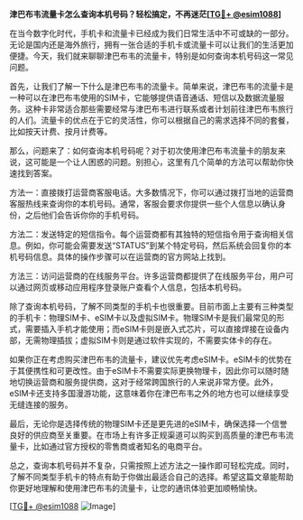 **津巴布韦流量卡怎么查询本机号码？轻松搞定，不再迷茫[[TG💪+ @esim1088](https://t.me/s/esim1088)]**

在当今数字化时代，手机卡和流量卡已经成为我们日常生活中不可或缺的一部分。无论是国内还是海外旅行，拥有一张合适的手机卡或流量卡可以让我们的生活更加便捷。今天，我们就来聊聊津巴布韦的流量卡，特别是如何查询本机号码这一常见问题。

首先，让我们了解一下什么是津巴布韦的流量卡。简单来说，津巴布韦的流量卡是一种可以在津巴布韦使用的SIM卡，它能够提供语音通话、短信以及数据流量服务。这种卡非常适合那些需要经常与津巴布韦进行联系或者计划前往津巴布韦旅行的人们。流量卡的优点在于它的灵活性，你可以根据自己的需求选择不同的套餐，比如按天计费、按月计费等。

那么，问题来了：如何查询本机号码呢？对于初次使用津巴布韦流量卡的朋友来说，这可能是一个让人困惑的问题。别担心，这里有几个简单的方法可以帮助你快速找到答案。

方法一：直接拨打运营商客服电话。大多数情况下，你可以通过拨打当地的运营商客服热线来查询你的本机号码。通常，客服会要求你提供一些个人信息以确认身份，之后他们会告诉你你的手机号码。

方法二：发送特定的短信指令。每个运营商都有其独特的短信指令用于查询相关信息。例如，你可能会需要发送“STATUS”到某个特定号码，然后系统会回复你的本机号码信息。具体的操作步骤可以在运营商的官方网站上找到。

方法三：访问运营商的在线服务平台。许多运营商都提供了在线服务平台，用户可以通过网页或移动应用程序登录账户查看个人信息，包括本机号码。

除了查询本机号码，了解不同类型的手机卡也很重要。目前市面上主要有三种类型的手机卡：物理SIM卡、eSIM卡以及虚拟SIM卡。物理SIM卡是我们最常见的形式，需要插入手机才能使用；而eSIM卡则是嵌入式芯片，可以直接焊接在设备内部，无需物理插拔；虚拟SIM卡则是通过软件实现的，不需要实体卡的存在。

如果你正在考虑购买津巴布韦的流量卡，建议优先考虑eSIM卡。eSIM卡的优势在于其便携性和可更改性。由于eSIM卡不需要实际更换物理卡，因此你可以随时随地切换运营商和服务提供商，这对于经常跨国旅行的人来说非常方便。此外，eSIM卡还支持多国漫游功能，这意味着你在津巴布韦之外的地方也可以继续享受无缝连接的服务。

最后，无论你是选择传统的物理SIM卡还是更先进的eSIM卡，确保选择一个信誉良好的供应商至关重要。在市场上有许多正规渠道可以购买到高质量的津巴布韦流量卡，比如通过官方授权的零售商或者知名的电商平台。

总之，查询本机号码并不复杂，只需按照上述方法之一操作即可轻松完成。同时，了解不同类型手机卡的特点有助于你做出最适合自己的选择。希望这篇文章能帮助你更好地理解和使用津巴布韦的流量卡，让您的通讯体验更加顺畅愉快。

[[TG💪+ @esim1088](https://t.me/s/esim1088) ![Image](https://i.postimg.cc/4NQfJmqS/Snipaste-2025-05-13-00-14-12.png)]